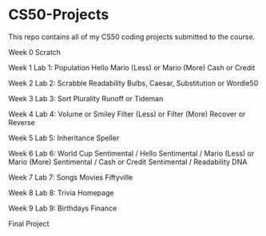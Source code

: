 # CS50-Projects
This repo contains all of my CS50 coding projects submitted to the course.

Week 0
 Scratch
 
Week 1
 Lab 1: Population
 Hello
 Mario (Less) or Mario (More)
 Cash or Credit

Week 2
 Lab 2: Scrabble
 Readability
 Bulbs, Caesar, Substitution or Wordle50

Week 3
 Lab 3: Sort
 Plurality
 Runoff or Tideman

Week 4
 Lab 4: Volume or Smiley
 Filter (Less) or Filter (More)
 Recover or Reverse

Week 5
 Lab 5: Inheritance
 Speller

Week 6
 Lab 6: World Cup
 Sentimental / Hello
 Sentimental / Mario (Less) or Mario (More)
 Sentimental / Cash or Credit
 Sentimental / Readability
 DNA

Week 7
 Lab 7: Songs
 Movies
 Fiftyville

Week 8
 Lab 8: Trivia
 Homepage

Week 9
 Lab 9: Birthdays
 Finance

Final Project
